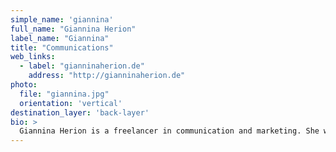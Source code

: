 ```yaml
---
simple_name: 'giannina'
full_name: "Giannina Herion"
label_name: "Giannina"
title: "Communications"
web_links:
  - label: "gianninaherion.de"
    address: "http://gianninaherion.de"
photo:
  file: "giannina.jpg"
  orientation: 'vertical'
destination_layer: 'back-layer'
bio: >
  Giannina Herion is a freelancer in communication and marketing. She worked for cultural projects and institutions such as Berlin Biennale for Contemporary Art, HAU Hebbel am Ufer and transmediale festival for art and digital culture.
---
```

